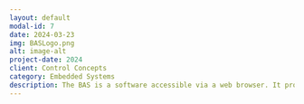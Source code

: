 ```yaml
---
layout: default
modal-id: 7
date: 2024-03-23
img: BASLogo.png
alt: image-alt
project-date: 2024
client: Control Concepts
category: Embedded Systems
description: The BAS is a software accessible via a web browser. It provides building owners with real-time controls over several types of equipment including, but not limited to HVAC, Lighting, Fire/Smoke, Power/Water/Gas Meters, Security, and more.
---
```

